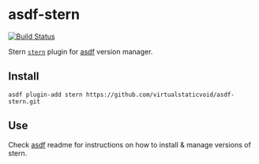 # asdf-stern

[![Build Status](https://travis-ci.org/virtualstaticvoid/asdf-stern.svg?branch=master)](https://travis-ci.org/virtualstaticvoid/asdf-stern)

Stern [`stern`][util] plugin for [asdf](https://github.com/asdf-vm/asdf) version manager.

## Install

```
asdf plugin-add stern https://github.com/virtualstaticvoid/asdf-stern.git
```

## Use

Check [asdf](https://github.com/asdf-vm/asdf) readme for instructions on how to install & manage versions of stern.

[util]: https://github.com/wercker/stern
